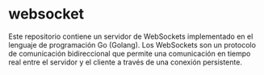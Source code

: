 # websocket
Este repositorio contiene un servidor de WebSockets implementado en el lenguaje de programación Go (Golang). Los WebSockets son un protocolo de comunicación bidireccional que permite una comunicación en tiempo real entre el servidor y el cliente a través de una conexión persistente.
